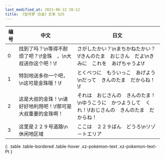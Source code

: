 ```yaml
---
last_modified_at: 2021-06-22 20:12
title: 《宝可梦 白金》文本 525
---
```

| 编号 | 中文 | 日文 |
| ---- | ---- | ---- |
| 0 | 找到了吗？\n等得不耐烦了吧？\f金珠　，\n大叔送你这个吧！\f | さがしたかい？\nまちかねたかい？\fきんのたま　おじさん　だよ\nきみに　これを　あげちゃうよ\f |
| 1 | 特别地送多你一个吧，\n这可是金珠哦！\f | とくべつに　もういっこ　あげよう\nだって　きんのたま　だからね！\f |
| 2 | 这是大叔的金珠！\n请好好地利用吧！\f那可是大叔重要的金珠啊！ | それは　おじさんの　きんのたま！\nゆうこうに　かつようして　くれ！\fおじさんの　きんのたま　だからね！ |
| 3 | 这里是２２９号道路\n休闲地区域 | ここは　２２９ばん　どうろ\nリゾ－トエリア |
{: .table .table-bordered .table-hover .xz-pokemon-text .xz-pokemon-text-Pt }